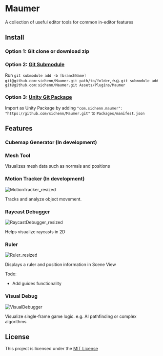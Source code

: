 # Maumer
A collection of useful editor tools for common in-editor features

## Install
### Option 1: Git clone or download zip
### Option 2: [Git Submodule](https://git-scm.com/book/en/v2/Git-Tools-Submodules)
Run `git submodule add -b [branchName] git@github.com:sichenn/Maumer.git path/to/folder`, 
e.g. `git submodule add git@github.com:sichenn/Maumer.git Assets/Plugins/Maumer`
### Option 3: [Unity Git Package](https://neogeek.dev/creating-custom-packages-for-unity-2018.3/)
Import as Unity Package by adding `"com.sichenn.maumer": "https://github.com/sichenn/Maumer.git"` to `Packages/manifest.json`

## Features
### Cubemap Generator (In development)

### Mesh Tool
Visualizes mesh data such as normals and positions

### Motion Tracker (In development)

![MotionTracker_resized](https://user-images.githubusercontent.com/20757517/54280265-480ea700-4554-11e9-8418-e6005fe7a214.gif)

Tracks and analyze object movement. 

### Raycast Debugger

![RaycastDebugger_resized](https://user-images.githubusercontent.com/20757517/54280327-6e344700-4554-11e9-94e1-5bb153aa7205.gif)

Helps visualize raycasts in 2D

### Ruler

![Ruler_resized](https://user-images.githubusercontent.com/20757517/54280532-f9154180-4554-11e9-8704-cdb6b9794b18.gif)

Displays a ruler and position information in Scene View

Todo:
* Add guides functionality

### Visual Debug

![VisualDebugger](https://user-images.githubusercontent.com/20757517/62638415-fe45b380-b96f-11e9-8bf2-f9cea4413bd4.gif)

Visualize single-frame game logic. e.g. AI pathfinding or complex algorithms


## License

This project is licensed under the [MIT License](LICENSE)
